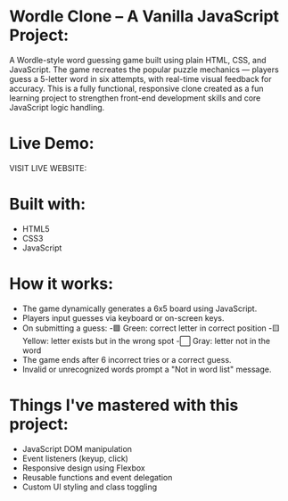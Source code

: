 # Wordle Clone – A Vanilla JavaScript Project:
A Wordle-style word guessing game built using plain HTML, CSS, and JavaScript. The game recreates the popular puzzle mechanics — players guess a 5-letter word in six attempts, with real-time visual feedback for accuracy.
This is a fully functional, responsive clone created as a fun learning project to strengthen front-end development skills and core JavaScript logic handling.

# Live Demo:
VISIT LIVE WEBSITE: 

# Built with:
- HTML5
- CSS3
- JavaScript 

# How it works:
- The game dynamically generates a 6x5 board using JavaScript.
- Players input guesses via keyboard or on-screen keys.
- On submitting a guess:
-🟩 Green: correct letter in correct position
-🟨 Yellow: letter exists but in the wrong spot
-⬜ Gray: letter not in the word
- The game ends after 6 incorrect tries or a correct guess.
- Invalid or unrecognized words prompt a "Not in word list" message.

# Things I've mastered with this project:
- JavaScript DOM manipulation
- Event listeners (keyup, click)
- Responsive design using Flexbox
- Reusable functions and event delegation
- Custom UI styling and class toggling

